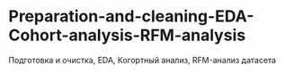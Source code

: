 # Preparation-and-cleaning-EDA-Cohort-analysis-RFM-analysis
Подготовка и очистка, EDA, Когортный анализ, RFM-анализ датасета
